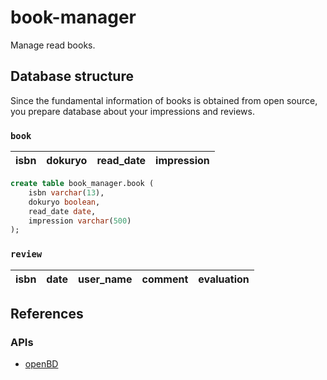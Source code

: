 # book-manager
Manage read books.

## Database structure
Since the fundamental information of books is obtained from open source, you prepare database about your impressions and reviews.

### `book` 
|isbn|dokuryo|read_date|impression|
|----|----|----|----|

```sql
create table book_manager.book (
    isbn varchar(13),
    dokuryo boolean,
    read_date date,
    impression varchar(500)
);
```

### `review`
| isbn | date | user_name | comment | evaluation |
|----|----|----|----|----|

## References
### APIs
- [openBD](https://openbd.jp/)